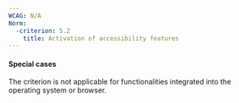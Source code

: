 ```yaml
---
WCAG: N/A
Norm:
  -criterion: 5.2
    title: Activation of accessibility features
---
```


#### Special cases

The criterion is not applicable for functionalities integrated into the operating system or browser.